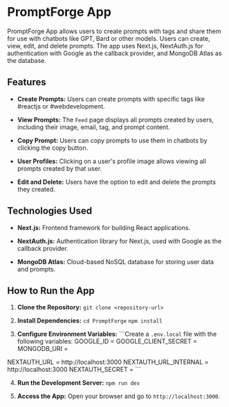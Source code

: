 # PromptForge App

PromptForge App allows users to create prompts with tags and share them for use with chatbots like GPT, Bard or other models. Users can create, view, edit, and delete prompts. The app uses Next.js, NextAuth.js for authentication with Google as the callback provider, and MongoDB Atlas as the database.

## Features

- **Create Prompts:** Users can create prompts with specific tags like #reactjs or #webdevelopment.

- **View Prompts:** The `Feed` page displays all prompts created by users, including their image, email, tag, and prompt content.

- **Copy Prompt:** Users can copy prompts to use them in chatbots by clicking the copy button.

- **User Profiles:** Clicking on a user's profile image allows viewing all prompts created by that user.

- **Edit and Delete:** Users have the option to edit and delete the prompts they created.

## Technologies Used

- **Next.js:** Frontend framework for building React applications.

- **NextAuth.js:** Authentication library for Next.js, used with Google as the callback provider.

- **MongoDB Atlas:** Cloud-based NoSQL database for storing user data and prompts.

## How to Run the App

1. **Clone the Repository:**
   `git clone <repository-url>`

2. **Install Dependencies:**
   `cd PromptForge`
   `npm install`

3. **Configure Environment Variables:**
   ```Create a `.env.local` file with the following variables:
   GOOGLE_ID = <your-google-id>
   GOOGLE_CLIENT_SECRET = <your-google-client-id>
   MONGODB_URI = <your-mongodb-uri>

NEXTAUTH_URL = http://localhost:3000
NEXTAUTH_URL_INTERNAL = http://localhost:3000
NEXTAUTH_SECRET = <your-secret-code>```

4. **Run the Development Server:**
   `npm run dev`

5. **Access the App:**
   Open your browser and go to `http://localhost:3000`.
